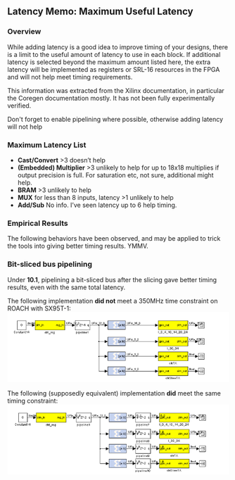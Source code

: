 ## Latency Memo: Maximum Useful Latency
### Overview ###
While adding latency is a good idea to improve timing of your designs, there is a limit to the useful amount of latency to use in each block. If additional latency is selected beyond the maximum amount listed here, the extra latency will be implemented as registers or SRL-16 resources in the FPGA and will not help meet timing requirements.

This information was extracted from the Xilinx documentation, in particular the Coregen documentation mostly. It has not been fully experimentally verified.

Don't forget to enable pipelining where possible, otherwise adding latency will not help

### Maximum Latency List ###

* **Cast/Convert** >3 doesn’t help
* **(Embedded) Multiplier** >3 unlikely to help for up to 18x18 multiplies if output precision is full. For saturation etc, not sure, additional might help.
* **BRAM** >3 unlikely to help
* **MUX** for less than 8 inputs, latency >1 unlikely to help
* **Add/Sub** No info. I’ve seen latency up to 6 help timing.


### Empirical Results ###

The following behaviors have been observed, and may be applied to trick the tools into giving better timing results. YMMV.

### Bit-sliced bus pipelining ###

Under **10.1**, pipelining a bit-sliced bus after the slicing gave better timing results, even with the same total latency.

The following implementation **did not** meet a 350MHz time constraint on ROACH with SX95T-1:
![Bus_pipeline_direct.png](Latency_memo_files/Bus_pipeline_direct.png)

The following (supposedly equivalent) implementation **did** meet the same timing constraint:
![Bus_pipeline_bitsliced.png](Latency_memo_files/Bus_pipeline_bitsliced.png)
